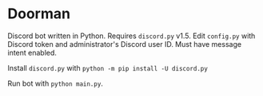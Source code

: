 # Doorman
Discord bot written in Python. Requires `discord.py` v1.5. Edit `config.py` with Discord token and administrator's Discord user ID. Must have message intent enabled.

Install `discord.py` with `python -m pip install -U discord.py`

Run bot with `python main.py`.
